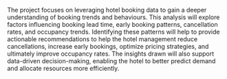 The project focuses on leveraging hotel booking data to gain a deeper understanding of booking trends and behaviours. This analysis will explore factors influencing booking lead time, early booking patterns, cancellation rates, and occupancy trends. Identifying these patterns will help to provide actionable recommendations to help the hotel management reduce cancellations, increase early bookings, optimize pricing strategies, and ultimately improve occupancy rates. The insights drawn will also support data-driven decision-making, enabling the hotel to better predict demand and allocate resources more efficiently. 
